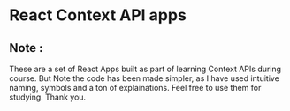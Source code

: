 # React Context API apps

## Note : 
  These are a set of React Apps built as part of learning Context APIs during course.
  But Note the code has been made simpler, as I have used intuitive naming, symbols and a ton of explainations.
  Feel free to use them for studying. Thank you.

